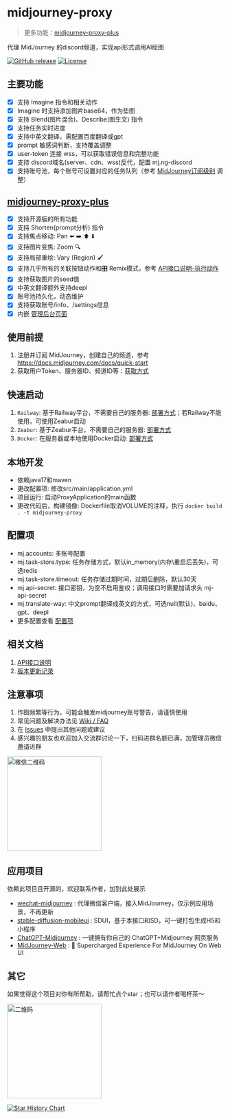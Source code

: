 # midjourney-proxy

> 更多功能：[midjourney-proxy-plus](https://github.com/litter-coder/midjourney-proxy-plus)

代理 MidJourney 的discord频道，实现api形式调用AI绘图

[![GitHub release](https://img.shields.io/static/v1?label=release&message=v2.5&color=blue)](https://www.github.com/novicezk/midjourney-proxy)
[![License](https://img.shields.io/badge/license-Apache%202-4EB1BA.svg)](https://www.apache.org/licenses/LICENSE-2.0.html)

## 主要功能
- [x] 支持 Imagine 指令和相关动作
- [x] Imagine 时支持添加图片base64，作为垫图
- [x] 支持 Blend(图片混合)、Describe(图生文) 指令
- [x] 支持任务实时进度
- [x] 支持中英文翻译，需配置百度翻译或gpt
- [x] prompt 敏感词判断，支持覆盖调整
- [x] user-token 连接 wss，可以获取错误信息和完整功能
- [x] 支持 discord域名(server、cdn、wss)反代，配置 mj.ng-discord
- [x] 支持账号池，每个账号可设置对应的任务队列（参考 [MidJourney订阅级别](https://docs.midjourney.com/docs/plans) 调整）

## [midjourney-proxy-plus](https://github.com/litter-coder/midjourney-proxy-plus)
- [x] 支持开源版的所有功能
- [x] 支持 Shorten(prompt分析) 指令
- [x] 支持焦点移动: Pan ⬅️ ➡️ ⬆️ ⬇️
- [x] 支持图片变焦: Zoom 🔍
- [x] 支持局部重绘: Vary (Region) 🖌
- [x] 支持几乎所有的关联按钮动作和🎛️ Remix模式，参考 [API接口说明-执行动作](./docs/api.md#3-%E6%89%A7%E8%A1%8C%E4%BB%BB%E5%8A%A1%E7%9A%84%E5%85%B3%E8%81%94%E5%8A%A8%E4%BD%9C)
- [x] 支持获取图片的seed值
- [x] 中英文翻译额外支持deepl
- [x] 账号池持久化，动态维护
- [x] 支持获取账号/info、/settings信息
- [x] 内嵌 [管理后台页面](https://github.com/litter-coder/midjourney-proxy-admin)

## 使用前提
1. 注册并订阅 MidJourney，创建自己的频道，参考 https://docs.midjourney.com/docs/quick-start
2. 获取用户Token、服务器ID、频道ID等：[获取方式](./docs/discord-params.md)

## 快速启动
1. `Railway`: 基于Railway平台，不需要自己的服务器: [部署方式](./docs/railway-start.md)；若Railway不能使用，可使用Zeabur启动
2. `Zeabur`: 基于Zeabur平台，不需要自己的服务器: [部署方式](./docs/zeabur-start.md)
3. `Docker`: 在服务器或本地使用Docker启动: [部署方式](./docs/docker-start.md)

## 本地开发
- 依赖java17和maven
- 更改配置项: 修改src/main/application.yml
- 项目运行: 启动ProxyApplication的main函数
- 更改代码后，构建镜像: Dockerfile取消VOLUME的注释，执行 `docker build . -t midjourney-proxy`

## 配置项
- mj.accounts: 多账号配置
- mj.task-store.type: 任务存储方式，默认in_memory(内存\重启后丢失)，可选redis
- mj.task-store.timeout: 任务存储过期时间，过期后删除，默认30天
- mj.api-secret: 接口密钥，为空不启用鉴权；调用接口时需要加请求头 mj-api-secret
- mj.translate-way: 中文prompt翻译成英文的方式，可选null(默认)、baidu、gpt、deepl
- 更多配置查看 [配置项](./docs/config.md)

## 相关文档
1. [API接口说明](./docs/api.md)
2. [版本更新记录](https://github.com/novicezk/midjourney-proxy/wiki/%E6%9B%B4%E6%96%B0%E8%AE%B0%E5%BD%95)

## 注意事项
1. 作图频繁等行为，可能会触发midjourney账号警告，请谨慎使用
2. 常见问题及解决办法见 [Wiki / FAQ](https://github.com/novicezk/midjourney-proxy/wiki/FAQ)
3. 在 [Issues](https://github.com/novicezk/midjourney-proxy/issues) 中提出其他问题或建议
4. 感兴趣的朋友也欢迎加入交流群讨论一下，扫码进群名额已满，加管理员微信邀请进群

 <img src="https://raw.githubusercontent.com/novicezk/midjourney-proxy/main/docs/manager-qrcode.png" width="220" alt="微信二维码"/>

## 应用项目
依赖此项目且开源的，欢迎联系作者，加到此处展示
- [wechat-midjourney](https://github.com/novicezk/wechat-midjourney) : 代理微信客户端，接入MidJourney，仅示例应用场景，不再更新
- [stable-diffusion-mobileui](https://github.com/yuanyuekeji/stable-diffusion-mobileui) : SDUI，基于本接口和SD，可一键打包生成H5和小程序
- [ChatGPT-Midjourney](https://github.com/Licoy/ChatGPT-Midjourney) : 一键拥有你自己的 ChatGPT+Midjourney 网页服务
- [MidJourney-Web](https://github.com/ConnectAI-E/MidJourney-Web) : 🍎 Supercharged Experience For MidJourney On Web UI

## 其它
如果觉得这个项目对你有所帮助，请帮忙点个star；也可以请作者喝杯茶～

 <img src="https://raw.githubusercontent.com/novicezk/midjourney-proxy/main/docs/receipt-code.png" width="220" alt="二维码"/>

[![Star History Chart](https://api.star-history.com/svg?repos=novicezk/midjourney-proxy&type=Date)](https://star-history.com/#novicezk/midjourney-proxy&Date)
